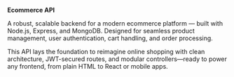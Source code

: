 **Ecommerce API**

A robust, scalable backend for a modern ecommerce platform — built with Node.js, Express, and MongoDB.
Designed for seamless product management, user authentication, cart handling, and order processing.

This API lays the foundation to reimagine online shopping with clean architecture, JWT-secured routes, and modular controllers—ready to power any frontend, from plain HTML to React or mobile apps.
